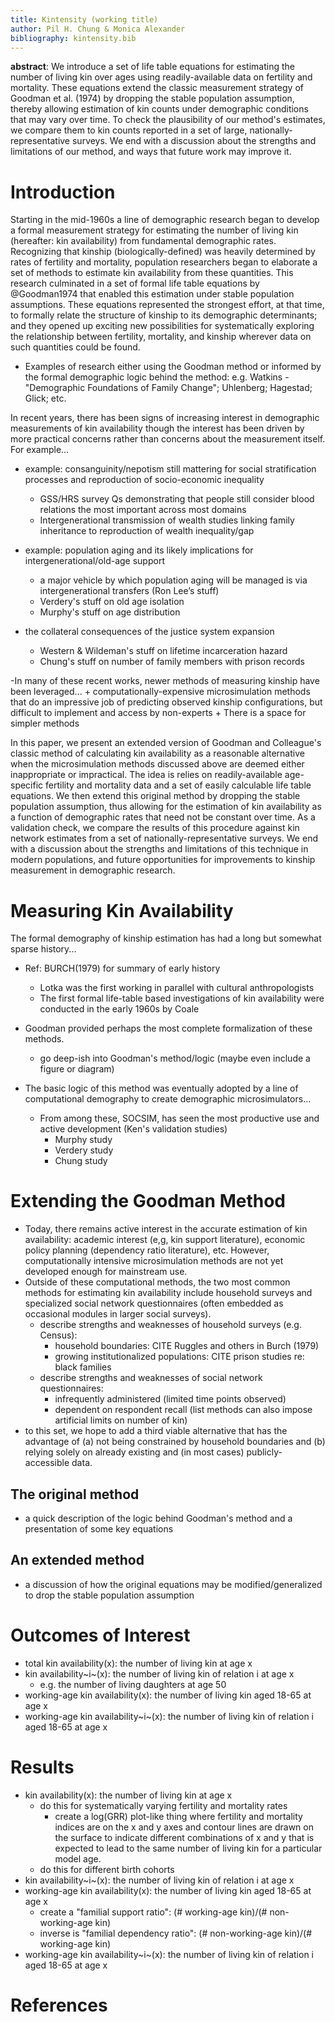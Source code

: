 ```yaml
---
title: Kintensity (working title)
author: Pil H. Chung & Monica Alexander
bibliography: kintensity.bib
---
```


**abstract**: We introduce a set of life table equations for estimating the number of living kin over ages using readily-available data on fertility and mortality. These equations extend the classic measurement strategy of Goodman et al. (1974) by dropping the stable population assumption, thereby allowing estimation of kin counts under demographic conditions that may vary over time. To check the plausibility of our method's estimates, we compare them to kin counts reported in a set of large, nationally-representative surveys. We end with a discussion about the strengths and limitations of our method, and ways that future work may improve it.

# Introduction
Starting in the mid-1960s a line of demographic research began to develop a formal measurement strategy for estimating the number of living kin (hereafter: kin availability) from fundamental demographic rates. Recognizing that kinship (biologically-defined) was heavily determined by rates of fertility and mortality, population researchers began to elaborate a set of methods to estimate kin availability from these quantities. This research culminated in a set of formal life table equations by @Goodman1974 that enabled this estimation under stable population assumptions. These equations represented the strongest effort, at that time, to formally relate the structure of kinship to its demographic determinants; and they opened up exciting new possibilities for systematically exploring the relationship between fertility, mortality, and kinship wherever data on such quantities could be found.

- Examples of research either using the Goodman method or informed by the formal demographic logic behind the method: e.g. Watkins - "Demographic Foundations of Family Change"; Uhlenberg; Hagestad; Glick; etc.

<!-- NOT SURE WHETHER TO INCLUDE: However, this line of methodological development hit a lull beginning in the late-1980s. The exact cause is not clear, but some arguments could be made for: (a) the increasing heterogeneity of family arrangements across different geographic and socio-economic contexts [@Cherlin2010] {>>look into international citations, maybe?<<} that may render population-level estimates of kinship not particularly useful; (b) increasing heterogeneity in the socially-accepted definition of family [CITE?]that makes measurement of biological kinship less relevant; or simply waning interest in the formal demography of kinship among population researchers. -->

In recent years, there has been signs of increasing interest in demographic measurements of kin availability though the interest has been driven by more practical concerns rather than concerns about the measurement itself. For example...

- example: consanguinity/nepotism still mattering for social stratification processes and reproduction of socio-economic inequality
    + GSS/HRS survey Qs demonstrating that people still consider blood relations the most important across most domains
    + Intergenerational transmission of wealth studies linking family inheritance to reproduction of wealth inequality/gap

- example: population aging and its likely implications for intergenerational/old-age support
    + a major vehicle by which population aging will be managed is via intergenerational transfers (Ron Lee’s stuff)
    + Verdery's stuff on old age isolation
    + Murphy's stuff on age distribution

- the collateral consequences of the justice system expansion
    + Western & Wildeman's stuff on lifetime incarceration hazard
    + Chung's stuff on number of family members with prison records

-In many of these recent works, newer methods of measuring kinship have been leveraged... 
    + computationally-expensive microsimulation methods that do an impressive job of predicting observed kinship configurations, but difficult to implement and access by non-experts 
    + There is a space for simpler methods

In this paper, we present an extended version of Goodman and Colleague's classic method of calculating kin availability as a reasonable alternative when the microsimulation methods discussed above are deemed either inappropriate or impractical. The idea is relies on readily-available age-specific fertility and mortality data and a set of easily calculable life table equations. We then extend this original method by dropping the stable population assumption, thus allowing for the estimation of kin availability as a function of demographic rates that need not be constant over time. As a validation check, we compare the results of this procedure against kin network estimates from a set of nationally-representative surveys. We end with a discussion about the strengths and limitations of this technique in modern populations, and future opportunities for improvements to kinship measurement in demographic research.

# Measuring Kin Availability
The formal demography of kinship estimation has had a long but somewhat sparse history...

- Ref: BURCH(1979) for summary of early history
    - Lotka was the first working in parallel with cultural anthropologists
    - The first formal life-table based investigations of kin availability were conducted in the early 1960s by Coale

- Goodman provided perhaps the most complete formalization of these methods.
    - go deep-ish into Goodman's method/logic (maybe even include a figure or diagram)

- The basic logic of this method was eventually adopted by a line of computational demography to create demographic microsimulators...
    - From among these, SOCSIM, has seen the most productive use and active development (Ken's validation studies)
        + Murphy study
        + Verdery study
        + Chung study

# Extending the Goodman Method
- Today, there remains active interest in the accurate estimation of kin availability: academic interest (e,g, kin support literature), economic policy planning (dependency ratio literature), etc. However, computationally intensive microsimulation methods are not yet developed enough for mainstream use.
- Outside of these computational methods, the two most common methods for estimating kin availability include household surveys and specialized social network questionnaires (often embedded as occasional modules in larger social surveys). 
    - describe strengths and weaknesses of household surveys (e.g. Census):
        + household boundaries: CITE Ruggles and others in Burch (1979)
        + growing institutionalized populations: CITE prison studies re: black families
    - describe strengths and weaknesses of social network questionnaires:
        + infrequently administered (limited time points observed)
        + dependent on respondent recall (list methods can also impose artificial limits on number of kin)
- to this set, we hope to add a third viable alternative that has the advantage of (a) not being constrained by household boundaries and (b) relying solely on already existing and (in most cases) publicly-accessible data. 

## The original method
- a quick description of the logic behind Goodman's method and a presentation of some key equations

## An extended method
- a discussion of how the original equations may be modified/generalized to drop the stable population assumption 

# Outcomes of Interest
- total kin availability(x): the number of living kin at age x
- kin availability~i~(x): the number of living kin of relation i at age x
    - e.g. the number of living daughters at age 50
- working-age kin availability(x): the number of living kin aged 18-65 at age x
- working-age kin availability~i~(x): the number of living kin of relation i aged 18-65 at age x

# Results
- kin availability(x): the number of living kin at age x
    - do this for systematically varying fertility and mortality rates
        - create a log(GRR) plot-like thing where fertility and mortality indices are on the x and y axes and contour lines are drawn on the surface to indicate different combinations of x and y that is expected to lead to the same number of living kin for a particular model age.
    - do this for different birth cohorts
- kin availability~i~(x): the number of living kin of relation i at age x
- working-age kin availability(x): the number of living kin aged 18-65 at age x
    - create a "familial support ratio": (# working-age kin)/(# non-working-age kin)
    - inverse is "familial dependency ratio": (# non-working-age kin)/(# working-age kin)
- working-age kin availability~i~(x): the number of living kin of relation i aged 18-65 at age x

# References